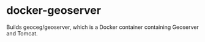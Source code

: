 # docker-geoserver
Builds geoceg/geoserver, which is a Docker container containing Geoserver and Tomcat.
